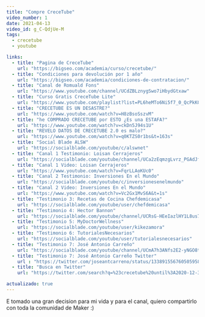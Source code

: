 ```yaml
---
title: "Compre CreceTube"
video_number: 1
date: 2021-04-13
video_id: g_C-QdjUe-M
tags:
  - crecetube
  - youtube

links:
  - title: "Pagina de CreceTube"
    url: "https://bigseo.com/academia/curso/crecetube/"
  - title: "Condiciones para devolución por 1 año"
    url: "https://bigseo.com/academia/condiciones-de-contratacion/"
  - title: "Canal de Romuald Fons"
    url: "https://www.youtube.com/channel/UCdZBLznygSwo7iHbydGtxaw"
  - title: "Curso Gratis CreceTube Lite"
    url: "https://www.youtube.com/playlist?list=PL6heMTo6Ni5f7_0_QcPkKGFhbkPjl4CKB"
  - title: "CRECETUBE ES UN DESASTRE?"
    url: "https://www.youtube.com/watch?v=H8zBsoSszvM"
  - title: "he COMPRADO CRECETUBE por ESTO ¿Es una ESTAFA?"
    url: "https://www.youtube.com/watch?v=ckDn5J94s1U"
  - title: "REVELO DATOS DE CRECETUBE 2.0 es malo?"
    url: "https://www.youtube.com/watch?v=q0KTZS0r1bs&t=163s"
  - title: "Social Blade ALSW"
    url: "https://socialblade.com/youtube/c/alswnet"
  - title: "Canal 1 Testimonio: Loisan Cerrajeros"
    url: "https://socialblade.com/youtube/channel/UCa2zEqmzgLvrz_PGAdJfBjg"
  - title: "Canal 1 Video: Loisan Cerrajeros"
    url: "https://www.youtube.com/watch?v=FqrLLAoKUc0"
  - title: "Canal 2 Testimonio: Inversiones En el Mundo"
    url: "https://socialblade.com/youtube/c/inversionesenelmundo"
  - title: "Canal 2 Video: Inversiones En el Mundo"
    url: "https://www.youtube.com/watch?v=Vc2Gx1MvS6A&t=1s"
  - title: "Testimonio 3: Recetas de Cocina Chefdemicasa"
    url: "https://socialblade.com/youtube/user/chefdemicasa"
  - title: "Testimonio 4: Hector Bannon"
    url: "https://socialblade.com/youtube/channel/UCRsG-HEeIazlHY1L8us7Nlw"
  - title: "Testimonio 5: MyDoctorWellness"
    url: "https://socialblade.com/youtube/user/kikezamora"
  - title: "Testimonio 6: TutorialesNecesarios"
    url: "https://socialblade.com/youtube/user/tutorialesnecesarios"
  - title: "Testimonio 7: José Antonio Carreño"
    url: "https://socialblade.com/youtube/channel/UCmA7h3ANfs2E2-yNGO8tOSQ"
  - title: "Testimonio 7: José Antonio Carreño Twitter"
    url : "https://twitter.com/joseantcarreno/status/1338915567605059584/photo/1"
  - title: "Busca en Twitter"
    url: "https://twitter.com/search?q=%23crecetube%20until%3A2020-12-31&src=typed_query"

actualizado: true
---
```


E tomado una gran decision para mi vida y para el canal, quiero compartirlo con toda la comunidad de Maker :)
